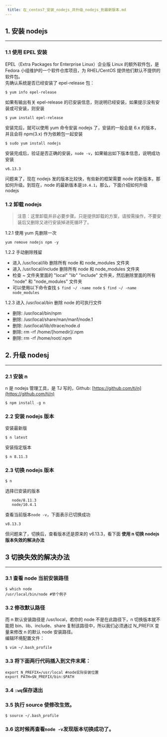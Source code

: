 ```yaml
---
 title: 在_centos7_安装_nodejs_并升级_nodejs_到最新版本.md
---
```

## 1. 安装 nodejs
------------

### 1.1 使用 EPEL 安装

EPEL（Extra Packages for Enterprise Linux）企业版 Linux 的额外软件包，是 Fedora 小组维护的一个软件仓库项目，为 RHEL/CentOS 提供他们默认不提供的软件包。  
先确认系统是否已经安装了 epel-release 包：
```
$ yum info epel-release

```

如果有输出有关 epel-release 的已安装信息，则说明已经安装，如果提示没有安装或可安装，则安装

```
$ yum install epel-release
```

安装完后，就可以使用 yum 命令安装 nodejs 了，安装的一般会是 6.x 的版本，并且会将 npm(3.x) 作为依赖包一起安装
```
$ sudo yum install nodejs
```

安装完成后，验证是否正确的安装，`node -v`，如果输出如下版本信息，说明成功安装

```
v6.13.3
```

问题来了，现在 nodejs 发的版本比较快，有些新的框架需要 node 的新版本，那如何升级。到现在，node 的最新版本是`10.4.1`，那么，下面介绍如何升级 nodejs

### 1.2 卸载 nodejs

> 注意：这里卸载并非必要步骤。只是提供卸载的方案，请按需操作，不要安装后又删除又进行安装掉进死循环了。

1.2.1 使用 yum 先删除一次

```
yum remove nodejs npm -y
```

1.2.2 手动删除残留

*   进入 /usr/local/lib 删除所有 node 和 node_modules 文件夹
*   进入 /usr/local/include 删除所有 node 和 node_modules 文件夹
*   检查 ~ 文件夹里面的 "local" "lib" "include" 文件夹，然后删除里面的所有 "node" 和 "node_modules" 文件夹
*   可以使用以下命令查找 `$ find ~/ -name node` `$ find ~/ -name node_modules`

1.2.3 进入 /usr/local/bin 删除 node 的可执行文件

*   删除: /usr/local/bin/npm
*   删除: /usr/local/share/man/man1/node.1
*   删除: /usr/local/lib/dtrace/node.d
*   删除: rm -rf /home/[homedir]/.npm
*   删除: rm -rf /home/root/.npm

## 2. 升级 nodesj
------------

### 2.1 安装 n

n 是 nodejs 管理工具，是 TJ 写的，Github: [https://github.com/tj/n](https://github.com/tj/n)

```
$ npm install -g n
```

### 2.2 安装 nodejs 版本

安装最新版

```
$ n latest
```

安装指定版本

```
$ n 8.11.3  
```

### 2.3 切换 nodejs 版本

```
$ n
```

选择已安装的版本

```
   node/8.11.3
   node/10.4.1
```

查看当前版本`node -v`，下面表示已切换成功

```
v8.13.3
```

但问题来了，切换后，查看版本还是原来的 v6.13.3，看下面 **使用 n 切换 nodejs 版本失效的解决办法**

## 3 切换失效的解决办法
-----------

### 3.1 查看 node 当前安装路径

```
$ which node
/usr/local/bin/node #举个例子
```

### 3.2 修改默认路径
而 n 默认安装路径是 /usr/local，若你的 node 不是在此路径下，n 切换版本就不能把 bin、lib、include、share 复制该路径中，所以我们必须通过 N_PREFIX 变量来修改 n 的默认 node 安装路径。  
编辑环境配置文件：

```
$ vim ~/.bash_profile
```

### 3.3 将下面两行代码插入到文件末尾：

```
export N_PREFIX=/usr/local #node实际安装位置
export PATH=$N_PREFIX/bin:$PATH
```

### 3.4 `:wq`保存退出

### 3.5 执行 source 使修改生效。

```
$ source ~/.bash_profile
```

### 3.6 这时候再查看`node -v`发现版本切换成功了。
